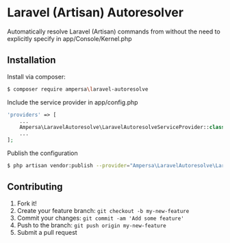 # Laravel (Artisan) Autoresolver
Automatically resolve Laravel (Artisan) commands from without the need to explicitly specify in app/Console/Kernel.php

## Installation
Install via composer:
```bash
$ composer require ampersa\laravel-autoresolve
```

Include the service provider in app/config.php

```php
'providers' => [
    ...
    Ampersa\LaravelAutoresolve\LaravelAutoresolveServiceProvider::class,
    ...
];
```

Publish the configuration

```bash
$ php artisan vendor:publish --provider="Ampersa\LaravelAutoresolve\LaravelAutoresolveServiceProvider"
```

## Contributing
1. Fork it!
2. Create your feature branch: `git checkout -b my-new-feature`
3. Commit your changes: `git commit -am 'Add some feature'`
4. Push to the branch: `git push origin my-new-feature`
5. Submit a pull request
